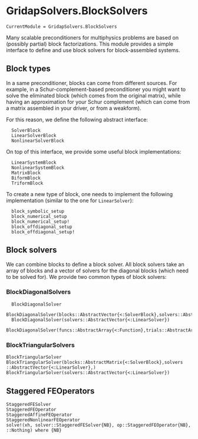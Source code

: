 # GridapSolvers.BlockSolvers

```@meta
CurrentModule = GridapSolvers.BlockSolvers
```

Many scalable preconditioners for multiphysics problems are based on (possibly partial) block factorizations. This module provides a simple interface to define and use block solvers for block-assembled systems.

## Block types

In a same preconditioner, blocks can come from different sources. For example, in a Schur-complement-based preconditioner you might want to solve the eliminated block (which comes from the original matrix), while having an approximation for your Schur complement (which can come from a matrix assembled in your driver, or from a weakform).

For this reason, we define the following abstract interface:

```@docs
  SolverBlock
  LinearSolverBlock
  NonlinearSolverBlock
```

On top of this interface, we provide some useful block implementations:

```@docs
  LinearSystemBlock
  NonlinearSystemBlock
  MatrixBlock
  BiformBlock
  TriformBlock
```

To create a new type of block, one needs to implement the following implementation (similar to the one for `LinearSolver`):

```@docs
  block_symbolic_setup
  block_numerical_setup
  block_numerical_setup!
  block_offdiagonal_setup
  block_offdiagonal_setup!
```

## Block solvers

We can combine blocks to define a block solver. All block solvers take an array of blocks and a vector of solvers for the diagonal blocks (which need to be solved for). We provide two common types of block solvers:

### BlockDiagonalSolvers

```@docs
  BlockDiagonalSolver
  BlockDiagonalSolver(blocks::AbstractVector{<:SolverBlock},solvers::AbstractVector{<:LinearSolver})
  BlockDiagonalSolver(solvers::AbstractVector{<:LinearSolver})
  BlockDiagonalSolver(funcs::AbstractArray{<:Function},trials::AbstractArray{<:FESpace},tests::AbstractArray{<:FESpace},solvers::AbstractArray{<:LinearSolver})
```

### BlockTriangularSolvers

```@docs
BlockTriangularSolver
BlockTriangularSolver(blocks::AbstractMatrix{<:SolverBlock},solvers ::AbstractVector{<:LinearSolver},)
BlockTriangularSolver(solvers::AbstractVector{<:LinearSolver})
```

## Staggered FEOperators

```@docs
StaggeredFESolver
StaggeredFEOperator
StaggeredAffineFEOperator
StaggeredNonlinearFEOperator
solve!(xh, solver::StaggeredFESolver{NB}, op::StaggeredFEOperator{NB}, ::Nothing) where {NB}
```
